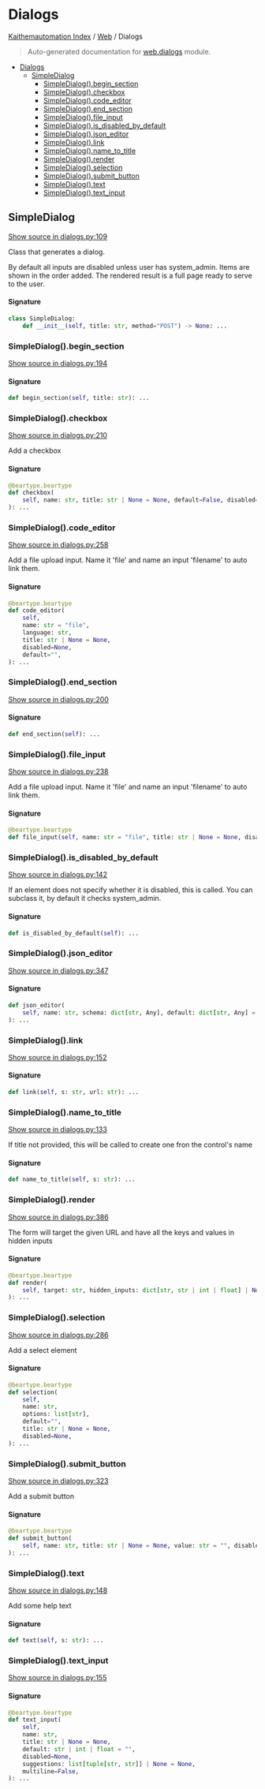 # Dialogs

[Kaithemautomation Index](../README.md#kaithemautomation-index) / [Web](./index.md#web) / Dialogs

> Auto-generated documentation for [web.dialogs](../../../../api/web/dialogs.py) module.

- [Dialogs](#dialogs)
  - [SimpleDialog](#simpledialog)
    - [SimpleDialog().begin_section](#simpledialog()begin_section)
    - [SimpleDialog().checkbox](#simpledialog()checkbox)
    - [SimpleDialog().code_editor](#simpledialog()code_editor)
    - [SimpleDialog().end_section](#simpledialog()end_section)
    - [SimpleDialog().file_input](#simpledialog()file_input)
    - [SimpleDialog().is_disabled_by_default](#simpledialog()is_disabled_by_default)
    - [SimpleDialog().json_editor](#simpledialog()json_editor)
    - [SimpleDialog().link](#simpledialog()link)
    - [SimpleDialog().name_to_title](#simpledialog()name_to_title)
    - [SimpleDialog().render](#simpledialog()render)
    - [SimpleDialog().selection](#simpledialog()selection)
    - [SimpleDialog().submit_button](#simpledialog()submit_button)
    - [SimpleDialog().text](#simpledialog()text)
    - [SimpleDialog().text_input](#simpledialog()text_input)

## SimpleDialog

[Show source in dialogs.py:109](../../../../api/web/dialogs.py#L109)

Class that generates a dialog.

By default all inputs are disabled unless user has system_admin.
Items are shown in the order added. The rendered result is a full page ready
to serve to the user.

#### Signature

```python
class SimpleDialog:
    def __init__(self, title: str, method="POST") -> None: ...
```

### SimpleDialog().begin_section

[Show source in dialogs.py:194](../../../../api/web/dialogs.py#L194)

#### Signature

```python
def begin_section(self, title: str): ...
```

### SimpleDialog().checkbox

[Show source in dialogs.py:210](../../../../api/web/dialogs.py#L210)

Add a checkbox

#### Signature

```python
@beartype.beartype
def checkbox(
    self, name: str, title: str | None = None, default=False, disabled=None
): ...
```

### SimpleDialog().code_editor

[Show source in dialogs.py:258](../../../../api/web/dialogs.py#L258)

Add a file upload input. Name it 'file' and name an input 'filename'  to auto link them.

#### Signature

```python
@beartype.beartype
def code_editor(
    self,
    name: str = "file",
    language: str,
    title: str | None = None,
    disabled=None,
    default="",
): ...
```

### SimpleDialog().end_section

[Show source in dialogs.py:200](../../../../api/web/dialogs.py#L200)

#### Signature

```python
def end_section(self): ...
```

### SimpleDialog().file_input

[Show source in dialogs.py:238](../../../../api/web/dialogs.py#L238)

Add a file upload input. Name it 'file' and name an input 'filename'  to auto link them.

#### Signature

```python
@beartype.beartype
def file_input(self, name: str = "file", title: str | None = None, disabled=None): ...
```

### SimpleDialog().is_disabled_by_default

[Show source in dialogs.py:142](../../../../api/web/dialogs.py#L142)

If an element does not specify whether it is disabled, this is called.
You can subclass it, by default it checks system_admin.

#### Signature

```python
def is_disabled_by_default(self): ...
```

### SimpleDialog().json_editor

[Show source in dialogs.py:347](../../../../api/web/dialogs.py#L347)

#### Signature

```python
def json_editor(
    self, name: str, schema: dict[str, Any], default: dict[str, Any] = {}
): ...
```

### SimpleDialog().link

[Show source in dialogs.py:152](../../../../api/web/dialogs.py#L152)

#### Signature

```python
def link(self, s: str, url: str): ...
```

### SimpleDialog().name_to_title

[Show source in dialogs.py:133](../../../../api/web/dialogs.py#L133)

If title not provided, this will be
called to create one fron the control's name

#### Signature

```python
def name_to_title(self, s: str): ...
```

### SimpleDialog().render

[Show source in dialogs.py:386](../../../../api/web/dialogs.py#L386)

The form will target the given URL and have all the keys and values in hidden inputs

#### Signature

```python
@beartype.beartype
def render(
    self, target: str, hidden_inputs: dict[str, str | int | float] | None = None
): ...
```

### SimpleDialog().selection

[Show source in dialogs.py:286](../../../../api/web/dialogs.py#L286)

Add a select element

#### Signature

```python
@beartype.beartype
def selection(
    self,
    name: str,
    options: list[str],
    default="",
    title: str | None = None,
    disabled=None,
): ...
```

### SimpleDialog().submit_button

[Show source in dialogs.py:323](../../../../api/web/dialogs.py#L323)

Add a submit button

#### Signature

```python
@beartype.beartype
def submit_button(
    self, name: str, title: str | None = None, value: str = "", disabled=None
): ...
```

### SimpleDialog().text

[Show source in dialogs.py:148](../../../../api/web/dialogs.py#L148)

Add some help text

#### Signature

```python
def text(self, s: str): ...
```

### SimpleDialog().text_input

[Show source in dialogs.py:155](../../../../api/web/dialogs.py#L155)

#### Signature

```python
@beartype.beartype
def text_input(
    self,
    name: str,
    title: str | None = None,
    default: str | int | float = "",
    disabled=None,
    suggestions: list[tuple[str, str]] | None = None,
    multiline=False,
): ...
```